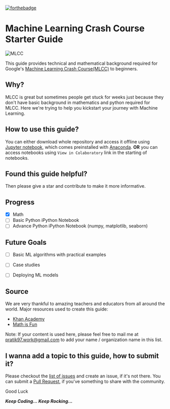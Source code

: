 [![forthebadge](https://forthebadge.com/images/badges/built-with-love.svg)](https://forthebadge.com)
# Machine Learning Crash Course Starter Guide


![MLCC](https://i2.wp.com/9to5google.com/wp-content/uploads/sites/4/2018/07/google-machine-learning-crash-course.jpg?resize=1024%2C0&quality=82&strip=all&ssl=1)

This guide provides technical and mathematical background required for Google's [Machine Learning Crash Course(MLCC)](http://g.co/mledu/studyjams-IN) to beginners.

## Why?
MLCC is great but sometimes people get stuck for weeks just because they don't have basic background in mathematics and python required for MLCC. Here we're trying to help you kickstart your journey with Machine Learning.

## How to use this guide?
You can either download whole repository and access it offline using [Jupyter notebook](https://jupyter.org/install.html), which comes preinstalled with [Anaconda](https://www.anaconda.com/distribution/#download-section).
**OR** you can access notebooks using `View in Colaboratory` link in the starting of notebooks.

## Found this guide helpful? 
Then please give a star and contribute to make it more informative.

## Progress
- [X] Math
- [ ] Basic Python iPython Notebook
- [ ] Advance Python iPython Notebook (numpy, matplotlib, seaborn)

## Future Goals
- [ ] Basic ML algorithms with practical examples
- [ ] Case studies
- [ ] Deploying ML models


## Source
We are very thankful to amazing teachers and educators from all around the world. Major resources used to create this guide:
- [Khan Academy](https://www.khanacademy.org/)
- [Math is Fun](http://mathsisfun.com/)

Note: If your content is used here, please feel free to mail me at pratik97.work@gmail.com to add your name / organization name in this list.

## I wanna add a topic to this guide, how to submit it?
Please checkout the [list of issues](https://github.com/HackyRoot/MLCC_Starter_Guide/issues/) and create an issue, if it's not there.
You can submit a [Pull Request](https://github.com/HackyRoot/MLCC_Starter_Guide/pulls), if you've something to share with the community.


Good Luck

***Keep Coding... Keep Rocking...***

